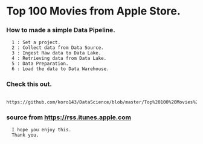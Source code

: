 # Top 100 Movies from Apple Store.

### How to made a simple Data Pipeline.
      1 : Set a project.
      2 : Collect data from Data Source.
      3 : Ingest Raw data to Data Lake.
      4 : Retrieving data from Data Lake.
      5 : Data Preparation.
      6 : Load the data to Data Warehouse.

### Check this out.
      https://github.com/koro143/DataScience/blob/master/Top%20100%20Movies%20from%20Apple%20Store.ipynb

### source from https://rss.itunes.apple.com 
      I hope you enjoy this.
      Thank you.
